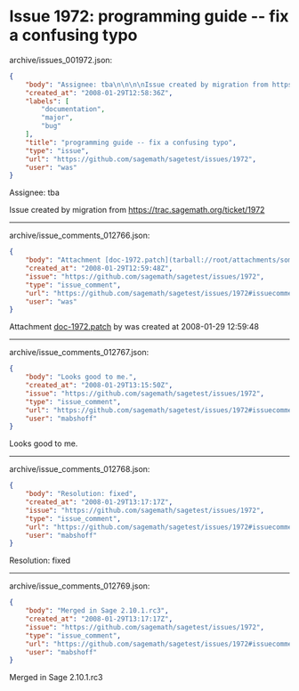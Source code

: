 # Issue 1972: programming guide -- fix a confusing typo

archive/issues_001972.json:
```json
{
    "body": "Assignee: tba\n\n\n\nIssue created by migration from https://trac.sagemath.org/ticket/1972\n\n",
    "created_at": "2008-01-29T12:58:36Z",
    "labels": [
        "documentation",
        "major",
        "bug"
    ],
    "title": "programming guide -- fix a confusing typo",
    "type": "issue",
    "url": "https://github.com/sagemath/sagetest/issues/1972",
    "user": "was"
}
```
Assignee: tba



Issue created by migration from https://trac.sagemath.org/ticket/1972





---

archive/issue_comments_012766.json:
```json
{
    "body": "Attachment [doc-1972.patch](tarball://root/attachments/some-uuid/ticket1972/doc-1972.patch) by was created at 2008-01-29 12:59:48",
    "created_at": "2008-01-29T12:59:48Z",
    "issue": "https://github.com/sagemath/sagetest/issues/1972",
    "type": "issue_comment",
    "url": "https://github.com/sagemath/sagetest/issues/1972#issuecomment-12766",
    "user": "was"
}
```

Attachment [doc-1972.patch](tarball://root/attachments/some-uuid/ticket1972/doc-1972.patch) by was created at 2008-01-29 12:59:48



---

archive/issue_comments_012767.json:
```json
{
    "body": "Looks good to me.",
    "created_at": "2008-01-29T13:15:50Z",
    "issue": "https://github.com/sagemath/sagetest/issues/1972",
    "type": "issue_comment",
    "url": "https://github.com/sagemath/sagetest/issues/1972#issuecomment-12767",
    "user": "mabshoff"
}
```

Looks good to me.



---

archive/issue_comments_012768.json:
```json
{
    "body": "Resolution: fixed",
    "created_at": "2008-01-29T13:17:17Z",
    "issue": "https://github.com/sagemath/sagetest/issues/1972",
    "type": "issue_comment",
    "url": "https://github.com/sagemath/sagetest/issues/1972#issuecomment-12768",
    "user": "mabshoff"
}
```

Resolution: fixed



---

archive/issue_comments_012769.json:
```json
{
    "body": "Merged in Sage 2.10.1.rc3",
    "created_at": "2008-01-29T13:17:17Z",
    "issue": "https://github.com/sagemath/sagetest/issues/1972",
    "type": "issue_comment",
    "url": "https://github.com/sagemath/sagetest/issues/1972#issuecomment-12769",
    "user": "mabshoff"
}
```

Merged in Sage 2.10.1.rc3
